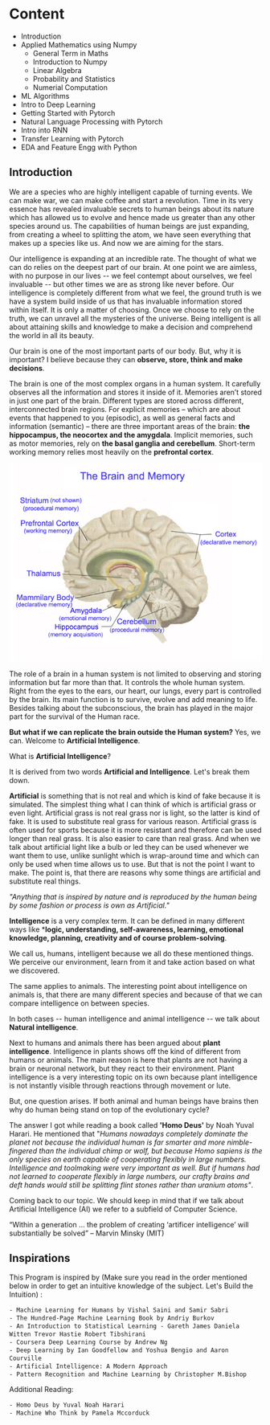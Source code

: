 # Content

- Introduction 
- Applied Mathematics using Numpy
    - General Term in Maths
    - Introduction to Numpy
    - Linear Algebra
    - Probability and Statistics
    - Numerial Computation
- ML Algorithms
- Intro to Deep Learning 
- Getting Started with Pytorch
- Natural Language Processing with Pytorch
- Intro into RNN
- Transfer Learning with Pytorch
- EDA and Feature Engg with Python



## Introduction 

We are a species who are highly intelligent capable of turning events. We can make war, we can make coffee and start a revolution. Time in its very essence has revealed invaluable secrets to human beings about its nature which has allowed us to evolve and hence made us greater than any other species around us. The capabilities of human beings are just expanding, from creating a wheel to splitting the atom, we have seen everything that makes up a species like us. And now we are aiming for the stars.

Our intelligence is expanding at an incredible rate. The thought of what we can do relies on the deepest part of our brain. At one point we are aimless, with no purpose in our lives -- we feel contempt about ourselves, we feel invaluable -- but other times we are as strong like never before. Our intelligence is completely different from what we feel, the ground truth is we have a system build inside of us that has invaluable information stored within itself. It is only a matter of choosing. Once we choose to rely on the truth, we can unravel all the mysteries of the universe.
Being intelligent is all about attaining skills and knowledge to make a decision and comprehend the world in all its beauty. 

Our brain is one of the most important parts of our body. But, why it is important? I believe because they can **observe, store, think and make decisions**.

The brain is one of the most complex organs in a human system. It carefully observes all the information and stores it inside of it. Memories aren’t stored in just one part of the brain. Different types are stored across different, interconnected brain regions. For explicit memories – which are about events that happened to you (episodic), as well as general facts and information (semantic) – there are three important areas of the brain: **the hippocampus, the neocortex and the amygdala**. Implicit memories, such as motor memories, rely on **the basal ganglia and cerebellum**. Short-term working memory relies most heavily on the **prefrontal cortex**.

![](images/Brain.jpg)


The role of a brain in a human system is not limited to observing and storing information but far more than that. It controls the whole human system. Right from the eyes to the ears, our heart, our lungs, every part is controlled by the brain. Its main function is to survive, evolve and add meaning to life. Besides talking about the subconscious, the brain has played in the major part for the survival of the Human race.

**But what if we can replicate the brain outside the Human system?**
Yes, we can. Welcome to **Artificial Intelligence**.

What is **Artificial Intelligence**?

It is derived from two words **Artificial and Intelligence**. Let's break them down.

**Artificial** is something that is not real and which is kind of fake because it is simulated. The simplest thing what I can think of which is artificial grass or even light. Artificial grass is not real grass nor is light, so the latter is kind of fake. It is used to substitute real grass for various reason. Artificial grass is often used for sports because it is more resistant and therefore can be used longer than real grass. It is also easier to care than real grass. And when we talk about artificial light like a bulb or led they can be used whenever we want them to use, unlike sunlight which is wrap-around time and which can only be used when time allows us to use. But that is not the point I want to make. The point is, that there are reasons why some things are artificial and substitute real things.

*"Anything that is inspired by nature and is reproduced by the human being by some fashion or process is own as Artificial."* 

**Intelligence** is a very complex term. It can be defined in many different ways like ***logic, understanding, self-awareness, learning, emotional knowledge, planning, creativity and of course problem-solving**.

We call us, humans, intelligent because we all do these mentioned things. We perceive our environment, learn from it and take action based on what we discovered.

The same applies to animals. The interesting point about intelligence on animals is, that there are many different species and because of that we can compare intelligence on between species.

In both cases -- human intelligence and animal intelligence -- we talk about **Natural intelligence**.

Next to humans and animals there has been argued about **plant intelligence**. Intelligence in plants shows off the kind of different from humans or animals. The main reason is here that plants are not having a brain or neuronal network, but they react to their environment. Plant intelligence is a very interesting topic on its own because plant intelligence is not instantly visible through reactions through movement or lute.

But, one question arises. If both animal and human beings have brains then why do human being stand on top of the evolutionary cycle?

The answer I got while reading a book called **'Homo Deus'** by Noah Yuval Harari. He mentioned that "*Humans nowadays completely dominate the planet not because the individual human is far smarter and more nimble-fingered than the individual chimp or wolf, but because Homo sapiens is the only species on earth capable of cooperating flexibly in large numbers. Intelligence and toolmaking were very important as well. But if humans had not learned to cooperate flexibly in large numbers, our crafty brains and deft hands would still be splitting flint stones rather than uranium atoms"*.

Coming back to our topic. We should keep in mind that if we talk about Artificial Intelligence (AI) we refer to a subfield of Computer Science. 


“Within a generation … the problem of creating ‘artificer intelligence’ will substantially be solved” – Marvin Minsky (MIT)

## Inspirations
This Program is inspired by (Make sure you read in the order mentioned below in order to get an intuitive knowledge of the subject. Let's Build the Intuition) :

    - Machine Learning for Humans by Vishal Saini and Samir Sabri
    - The Hundred-Page Machine Learning Book by Andriy Burkov
    - An Introduction to Statistical Learning - Gareth James Daniela Witten Trevor Hastie Robert Tibshirani
    - Coursera Deep Learning Course by Andrew Ng
    - Deep Learning by Ian Goodfellow and Yoshua Bengio and Aaron Courville
    - Artificial Intelligence: A Modern Approach
    - Pattern Recognition and Machine Learning by Christopher M.Bishop
    
 Additional Reading:
 
    - Homo Deus by Yuval Noah Harari
    - Machine Who Think by Pamela Mccorduck
    


